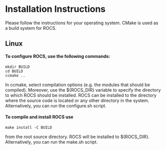 Installation Instructions
=========================

Please follow the instructions for your operating system.
CMake is used as a build system for ROCS.


Linux
-----

#### To configure ROCS, use the following commands:
    mkdir BUILD
    cd BUILD
    ccmake ..
In ccmake, select compilation options (e.g. the modules that should be compiled). 
Moreover, use the ${ROCS_DIR} variable to specify the directory to which ROCS should be installed.
ROCS can be installed to the directory where the source code is located or any other directory in the system.
Alternatively, you can run the configure.sh script.

#### To compile and install ROCS use
    make install -C BUILD
from the root source directory. ROCS will be installed to ${ROCS_DIR}.
Alternatively, you can run the make.sh script.

